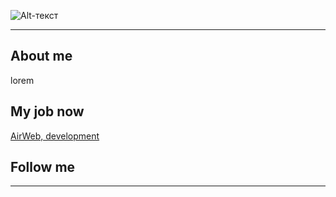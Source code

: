 ![Alt-текст](https://github.com/alex-uiweb/alex-uiweb/blob/master/assets/bg.jpeg "Орк")
____

## About me
lorem

## My job now
[AirWeb, development](http://airwebdevelopment.com/)

## Follow me
____

<!--
**alex-uiweb/alex-uiweb** is a ✨ _special_ ✨ repository because its `README.md` (this file) appears on your GitHub profile.

Here are some ideas to get you started:

- 🔭 I’m currently working on ...
- 🌱 I’m currently learning ...
- 👯 I’m looking to collaborate on ...
- 🤔 I’m looking for help with ...
- 💬 Ask me about ...
- 📫 How to reach me: ...
- 😄 Pronouns: ...
- ⚡ Fun fact: ...
-->
